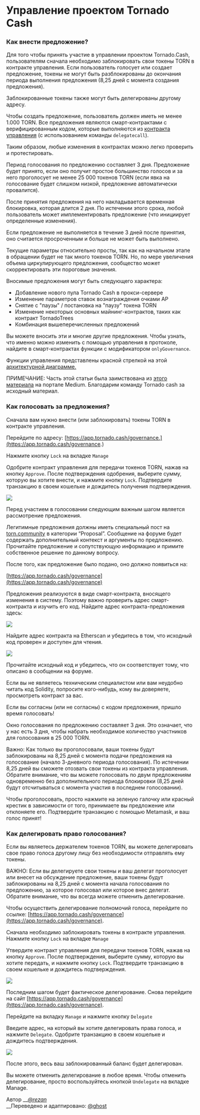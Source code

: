 # Управление проектом Tornado Cash

### Как внести предложение?

Для того чтобы принять участие в управлении проектом Tornado.Cash, пользователям сначала необходимо заблокировать свои токены TORN в контракте управления. Если пользователь голосует или создает предложение, токены не могут быть разблокированы до окончания периода выполнения предложения \(8,25 дней с момента создания предложения\).

Заблокированные токены также могут быть делегированы другому адресу.

Чтобы создать предложение, пользователь должен иметь не менее 1.000 TORN. Все предложения являются смарт-контрактами с верифицированным кодом, которые выполняются из [контракта управления](https://etherscan.io/address/0x5efda50f22d34F262c29268506C5Fa42cB56A1Ce) \(с использованием команды `delegatecall`\).

Таким образом, любые изменения в контрактах можно легко проверить и протестировать.

Период голосования по предложению составляет 3 дня. Предложение будет принято, если оно получит простое большинство голосов и за него проголосует не менее 25 000 токенов TORN \(если явка на голосование будет слишком низкой, предложение автоматически провалится\).

После принятия предложения на него накладывается временная блокировка, которая длится 2 дня. По истечении этого срока, любой пользователь может имплементировать предложение \(что инициирует определенные изменения\).

Если предложение не выполняется в течение 3 дней после принятия, оно считается просроченным и больше не может быть выполнено.

Текущие параметры относительно просты, так как на начальном этапе в обращении будет не так много токенов TORN. Но, по мере увеличения объема циркулирующего предложения, сообщество может скорректировать эти пороговые значения.

Вносимые предложения могут быть следующего характера:

* Добавление нового пула Tornado Cash в прокси-сервере
* Изменение параметров ставок вознаграждения очками AP
* Снятие с "паузы" / постановка на "паузу" токена TORN
* Изменение некоторых основных майнинг-контрактов, таких как контракт TornadoTrees
* Комбинация вышеперечисленных предложений

Вы можете вносить эти и многие другие предложения. Чтобы узнать, что именно можно изменить с помощью управления в протоколе, найдите в смарт-контрактах функции с модификатором `onlyGovernance`.

Функции управления представлены красной стрелкой на этой [архитектурной диаграмме.](https://viewer.diagrams.net/?highlight=0000ff&edit=_blank&layers=1&nav=1&title=tornado-cash-contract-overview.drawio#Uhttps%3A%2F%2Fraw.githubusercontent.com%2FRezan-vm%2Ftornado-cash-edu%2Fmain%2Ftornado-cash-contract-overview.drawio)

ПРИМЕЧАНИЕ: Часть этой статьи была заимствована из [этого материала](https://tornado-cash.medium.com/tornado-cash-governance-proposal-a55c5c7d0703) на портале Medium. Благодарим команду Tornado cash за исходный материал.

### Как голосовать за предложения?

Сначала вам нужно внести \(или заблокировать\) токены TORN в контракте управления.

Перейдите по адресу: [https://app.tornado.cash/governance.](https://app.tornado.cash/governance.)

Нажмите кнопку `Lock` на вкладке `Manage`

Одобрите контракт управления для передачи токенов TORN, нажав на кнопку `Approve`. После подтверждения одобрения, выберите сумму, которую вы хотите внести, и нажмите кнопку `Lock`. Подтвердите транзакцию в своем кошельке и дождитесь получения подтверждения.

![](.gitbook/assets/c05e5a1813edad280544b627b24002dc8d5adcf2.png)

Перед участием в голосовании следующим важным шагом является рассмотрение предложения.

Легитимные предложения должны иметь специальный пост на [torn.community](https://torn.community/) в категории “Proposal”. Сообщение на форуме будет содержать дополнительный контекст и аргументы по предложению. Прочитайте предложение и сопутствующую информацию и примите собственное решение по данному вопросу.

После того, как предложение было подано, оно должно появиться на:

[https://app.tornado.cash/governance](https://app.tornado.cash/governance) 

Предложения реализуются в виде смарт-контракта, вносящего изменения в систему. Поэтому важно проверить адрес смарт-контракта и изучить его код. Найдите адрес контракта-предложения здесь:

![](.gitbook/assets/181d612b6c57964bab59c8e5b766f5247211083d.png)

Найдите адрес контракта на Etherscan и убедитесь в том, что исходный код проверен и доступен для чтения.

![](.gitbook/assets/d2d37d169a94f09156e76fa522b7974cb7c9ac3f.png)

Прочитайте исходный код и убедитесь, что он соответствует тому, что описано в сообщении на форуме.

Если вы не являетесь техническим специалистом или вам неудобно читать код Solidity, попросите кого-нибудь, кому вы доверяете, просмотреть контракт за вас.

Если вы согласны \(или не согласны\) с кодом предложения, пришло время голосовать!

Окно голосования по предложению составляет 3 дня. Это означает, что у нас есть 3 дня, чтобы набрать необходимое количество участников для голосования в 25 000 TORN.

Важно: Как только вы проголосовали, ваши токены будут заблокированы на 8,25 дней с момента подачи предложения на голосование \(начало 3-дневного периода голосования\). По истечении 8,25 дней вы сможете отозвать свои токены из контракта управления. Обратите внимание, что вы можете голосовать по двум предложениям одновременно без дополнительного периода блокировки \(8,25 дней будут отсчитываться с момента участия в последнем голосовании\).

Чтобы проголосовать, просто нажмите на зеленую галочку или красный крестик в зависимости от того, принимаете вы предложение или отклоняете его. Подтвердите транзакцию с помощью Metamask, и ваш голос принят!

### Как делегировать право голосования?

Если вы являетесь держателем токенов TORN, вы можете делегировать свое право голоса другому лицу без необходимости отправлять ему токены.

ВАЖНО: Если вы делегируете свои токены и ваш делегат проголосует или внесет на обсуждение предложение, ваши токены будут заблокированы на 8,25 дней с момента начала голосования по предложению, за которое голосовал или которое внес делегат. Обратите внимание, что вы всегда можете отменить делегирование.

Чтобы осуществить делегирование полномочий голоса, перейдите по ссылке: [https://app.tornado.cash/governance](https://app.tornado.cash/governance). 

Сначала необходимо заблокировать токены в контракте управления. Нажмите кнопку `Lock` на вкладке `Manage`

Утвердите контракт управления для передачи токенов TORN, нажав на кнопку `Approve`. После подтверждения, выберите сумму, которую вы хотите передать, и нажмите кнопку `Lock`. Подтвердите транзакцию в своем кошельке и дождитесь подтверждения.

![](.gitbook/assets/c05e5a1813edad280544b627b24002dc8d5adcf2%20%281%29.png)

Последним шагом будет фактическое делегирование. Снова перейдите на сайт [https://app.tornado.cash/governance](https://app.tornado.cash/governance). 

Перейдите на вкладку `Manage` и нажмите кнопку `Delegate` 

Введите адрес, на который вы хотите делегировать права голоса, и нажмите `Delegate`. Одобрите транзакцию в своем кошельке и дождитесь подтверждения.

![](.gitbook/assets/43c05d176d7f75a336af7a865565c9b23786b98c.png)

После этого, весь ваш заблокированный баланс будет делегирован.

Вы можете отменить делегирование в любое время. Чтобы отменить делегирование, просто воспользуйтесь кнопкой `Undelegate` на вкладке Manage.



Автор __[_@rezan_](https://torn.community/u/Rezan/summary)  
__Переведено и адаптировано: [@ghost](https://torn.community/u/ghost/summary)

